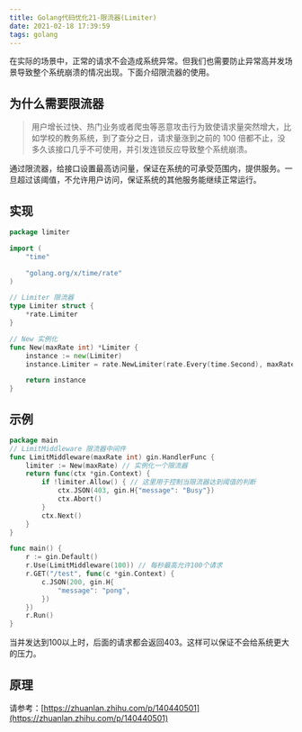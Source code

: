 ```yaml
---
title: Golang代码优化21-限流器(Limiter)
date: 2021-02-18 17:39:59
tags: golang
---
```

在实际的场景中，正常的请求不会造成系统异常。但我们也需要防止异常高并发场景导致整个系统崩溃的情况出现。下面介绍限流器的使用。

## 为什么需要限流器
>用户增长过快、热门业务或者爬虫等恶意攻击行为致使请求量突然增大，比如学校的教务系统，到了查分之日，请求量涨到之前的 100 倍都不止，没多久该接口几乎不可使用，并引发连锁反应导致整个系统崩溃。

通过限流器，给接口设置最高访问量，保证在系统的可承受范围内，提供服务。一旦超过该阈值，不允许用户访问，保证系统的其他服务能继续正常运行。

## 实现
```go
package limiter

import (
	"time"

	"golang.org/x/time/rate"
)

// Limiter 限流器
type Limiter struct {
	*rate.Limiter
}

// New 实例化
func New(maxRate int) *Limiter {
	instance := new(Limiter)
	instance.Limiter = rate.NewLimiter(rate.Every(time.Second), maxRate)

	return instance
}
```

## 示例
```go
package main
// LimitMiddleware 限流器中间件
func LimitMiddleware(maxRate int) gin.HandlerFunc {
	limiter := New(maxRate) // 实例化一个限流器
	return func(ctx *gin.Context) {
		if !limiter.Allow() { // 这里用于控制当限流器达到阈值的判断
			ctx.JSON(403, gin.H{"message": "Busy"})
			ctx.Abort()
		}
		ctx.Next()
	}
}

func main() {
	r := gin.Default()
	r.Use(LimitMiddleware(100)) // 每秒最高允许100个请求
	r.GET("/test", func(c *gin.Context) {
		c.JSON(200, gin.H{
			"message": "pong",
		})
	})
	r.Run()
}

```
当并发达到100以上时，后面的请求都会返回403。这样可以保证不会给系统更大的压力。

## 原理
请参考：[https://zhuanlan.zhihu.com/p/140440501](https://zhuanlan.zhihu.com/p/140440501)